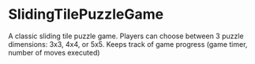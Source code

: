 # SlidingTilePuzzleGame
A classic sliding tile puzzle game.
Players can choose between 3 puzzle dimensions: 3x3, 4x4, or 5x5.
Keeps track of game progress (game timer, number of moves executed)
